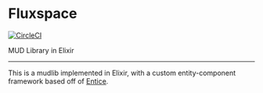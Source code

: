 # Fluxspace

[![CircleCI](https://circleci.com/gh/mainframecity/fluxspace.svg?style=shield)](https://circleci.com/gh/mainframecity/fluxspace)

MUD Library in Elixir

---

This is a mudlib implemented in Elixir, with a custom entity-component
framework based off of [Entice](https://github.com/entice/entice).
